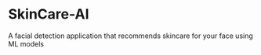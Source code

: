 # SkinCare-AI
A facial detection application that recommends skincare for your face using ML models 

